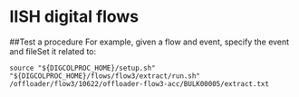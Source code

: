 IISH digital flows
==================

##Test a procedure
For example, given a flow and event, specify the event and fileSet it related to:

    source "${DIGCOLPROC_HOME}/setup.sh" "${DIGCOLPROC_HOME}/flows/flow3/extract/run.sh" /offloader/flow3/10622/offloader-flow3-acc/BULK00005/extract.txt
